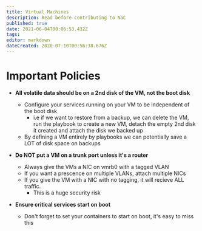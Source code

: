 ```yaml
---
title: Virtual Machines
description: Read before contributing to NaC
published: true
date: 2021-06-04T00:06:53.432Z
tags: 
editor: markdown
dateCreated: 2020-07-10T00:56:38.676Z
---
```


# Important Policies

* **All volatile data should be on a 2nd disk of the VM, not the boot disk**
  * Configure your services running on your VM to be independent of the boot disk
    * i.e if we want to restore from a backup, we can delete the VM, run the playbook to create a new VM, detach the empty 2nd disk it created and attach the disk we backed up
  * By defining a VM entirely by playbooks we can potentially save a LOT of disk space on backups

* **Do NOT put a VM on a trunk port unless it's a router**
  * Always give the VMs a NIC on vmrb0 with a tagged VLAN
  * If you want a prescence on multiple VLANs, attach multiple NICs
  * If you give the VM with a NIC with no tagging, it will recieve ALL traffic.
      * This is a huge security risk

* **Ensure critical services start on boot**
	 * Don't forget to set your containers to start on boot, it's easy to miss this
